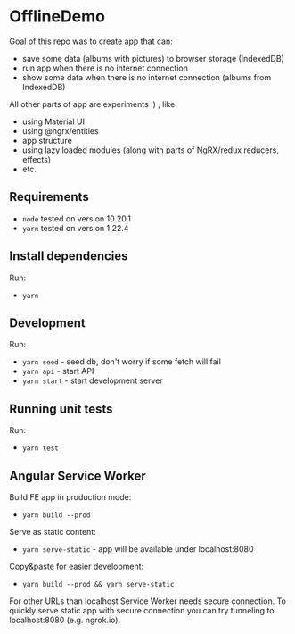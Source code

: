 # OfflineDemo

Goal of this repo was to create app that can:
- save some data (albums with pictures) to browser storage (IndexedDB)
- run app when there is no internet connection
- show some data when there is no internet connection (albums from IndexedDB)

All other parts of app are experiments :) , like:
- using Material UI
- using @ngrx/entities
- app structure
- using lazy loaded modules (along with parts of NgRX/redux reducers, effects)
- etc.

## Requirements
- `node` tested on version 10.20.1
- `yarn` tested on version 1.22.4

## Install dependencies
Run:
- `yarn`

## Development
Run:
- `yarn seed` - seed db, don't worry if some fetch will fail
- `yarn api` - start API
- `yarn start` - start development server

## Running unit tests
Run:
- `yarn test`

## Angular Service Worker
Build FE app in production mode:
- `yarn build --prod`

Serve as static content:
- `yarn serve-static` - app will be available under localhost:8080

Copy&paste for easier development:
- `yarn build --prod && yarn serve-static`

For other URLs than localhost Service Worker needs secure connection.
To quickly serve static app with secure connection you can try tunneling to localhost:8080 (e.g. ngrok.io).

